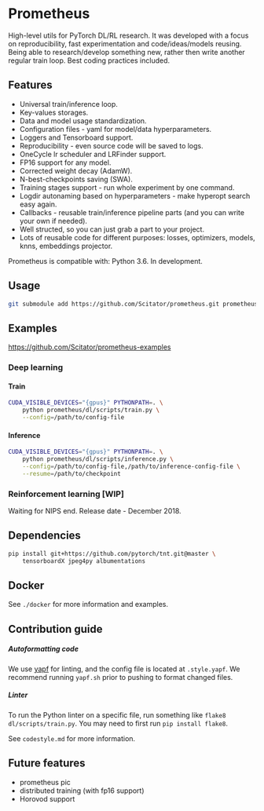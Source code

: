 # Prometheus
High-level utils for PyTorch DL/RL research.
It was developed with a focus on reproducibility, fast experimentation and code/ideas/models reusing.
Being able to research/develop something new, rather then write another regular train loop.
Best coding practices included.

## Features

- Universal train/inference loop.
- Key-values storages.
- Data and model usage standardization.
- Configuration files - yaml for model/data hyperparameters.
- Loggers and Tensorboard support.
- Reproducibility - even source code will be saved to logs.
- OneCycle lr scheduler and LRFinder support.
- FP16 support for any model.
- Corrected weight decay (AdamW).
- N-best-checkpoints saving (SWA).
- Training stages support - run whole experiment by one command.
- Logdir autonaming based on hyperparameters - make hyperopt search easy again.
- Callbacks - reusable train/inference pipeline parts (and you can write your own if needed).
- Well structed, so you can just grab a part to your project.
- Lots of reusable code for different purposes: losses, optimizers, models, knns, embeddings projector.

Prometheus is compatible with: Python 3.6. In development.

## Usage
```bash
git submodule add https://github.com/Scitator/prometheus.git prometheus
```

## Examples

https://github.com/Scitator/prometheus-examples

### Deep learning

#### Train
```bash
CUDA_VISIBLE_DEVICES="{gpus}" PYTHONPATH=. \
    python prometheus/dl/scripts/train.py \
    --config=/path/to/config-file
```

#### Inference
```bash
CUDA_VISIBLE_DEVICES="{gpus}" PYTHONPATH=. \
    python prometheus/dl/scripts/inference.py \
    --config=/path/to/config-file,/path/to/inference-config-file \
    --resume=/path/to/checkpoint
```

### Reinforcement learning [WIP]

Waiting for NIPS end. Release date - December 2018.

## Dependencies
```bash
pip install git+https://github.com/pytorch/tnt.git@master \
    tensorboardX jpeg4py albumentations
```

## Docker

See `./docker` for more information and examples.


## Contribution guide

##### Autoformatting code

We use [yapf](https://github.com/google/yapf) for linting,
and the config file is located at `.style.yapf`.
We recommend running `yapf.sh` prior to pushing to format changed files.


##### Linter

To run the Python linter on a specific file,
run something like `flake8 dl/scripts/train.py`.
You may need to first run `pip install flake8`.

See `codestyle.md` for more information.


## Future features

- prometheus pic
- distributed training (with fp16 support)
- Horovod support

